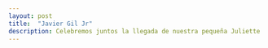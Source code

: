 ```yaml
---
layout: post
title:  "Javier Gil Jr"
description: Celebremos juntos la llegada de nuestra pequeña Juliette 
---
```

